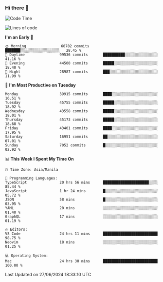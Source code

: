 ### Hi there 👋

<!--START_SECTION:waka-->
![Code Time](http://img.shields.io/badge/Code%20Time-5%2C299%20hrs%2032%20mins-blue)

![Lines of code](https://img.shields.io/badge/From%20Hello%20World%20I%27ve%20Written-112.8%20million%20lines%20of%20code-blue)

**I'm an Early 🐤** 

```text
🌞 Morning                68782 commits       ███████░░░░░░░░░░░░░░░░░░   28.45 % 
🌆 Daytime                99536 commits       ██████████░░░░░░░░░░░░░░░   41.16 % 
🌃 Evening                44500 commits       █████░░░░░░░░░░░░░░░░░░░░   18.40 % 
🌙 Night                  28987 commits       ███░░░░░░░░░░░░░░░░░░░░░░   11.99 % 
```
📅 **I'm Most Productive on Tuesday** 

```text
Monday                   39915 commits       ████░░░░░░░░░░░░░░░░░░░░░   16.51 % 
Tuesday                  45755 commits       █████░░░░░░░░░░░░░░░░░░░░   18.92 % 
Wednesday                43558 commits       █████░░░░░░░░░░░░░░░░░░░░   18.01 % 
Thursday                 45173 commits       █████░░░░░░░░░░░░░░░░░░░░   18.68 % 
Friday                   43401 commits       ████░░░░░░░░░░░░░░░░░░░░░   17.95 % 
Saturday                 16951 commits       ██░░░░░░░░░░░░░░░░░░░░░░░   07.01 % 
Sunday                   7052 commits        █░░░░░░░░░░░░░░░░░░░░░░░░   02.92 % 
```


📊 **This Week I Spent My Time On** 

```text
🕑︎ Time Zone: Asia/Manila

💬 Programming Languages: 
TypeScript               20 hrs 56 mins      █████████████████████░░░░   85.44 % 
JavaScript               1 hr 24 mins        █░░░░░░░░░░░░░░░░░░░░░░░░   05.72 % 
JSON                     58 mins             █░░░░░░░░░░░░░░░░░░░░░░░░   03.95 % 
YAML                     20 mins             ░░░░░░░░░░░░░░░░░░░░░░░░░   01.40 % 
GraphQL                  17 mins             ░░░░░░░░░░░░░░░░░░░░░░░░░   01.19 % 

🔥 Editors: 
VS Code                  24 hrs 11 mins      █████████████████████████   98.75 % 
Neovim                   18 mins             ░░░░░░░░░░░░░░░░░░░░░░░░░   01.25 % 

💻 Operating System: 
Mac                      24 hrs 30 mins      █████████████████████████   100.00 % 
```


 Last Updated on 27/06/2024 18:33:10 UTC
<!--END_SECTION:waka-->


<!--
**rad182/rad182** is a ✨ _special_ ✨ repository because its `README.md` (this file) appears on your GitHub profile.

Here are some ideas to get you started:

- 🔭 I’m currently working on ...
- 🌱 I’m currently learning ...
- 👯 I’m looking to collaborate on ...
- 🤔 I’m looking for help with ...
- 💬 Ask me about ...
- 📫 How to reach me: ...
- 😄 Pronouns: ...
- ⚡ Fun fact: ...
-->
